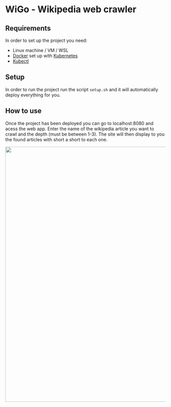 # WiGo - Wikipedia web crawler
## Requirements
In order to set up the project you need:
* Linux machine / VM / WSL
* [Docker](https://www.docker.com/) set up with [Kubernetes](https://docs.docker.com/desktop/kubernetes/)
* [Kubectl](https://kubernetes.io/docs/tasks/tools/)
## Setup
In order to run the project run the script `setup.sh` and it will automatically deploy everything for you.

## How to use
Once the project has been deployed you can go to localhost:8080 and acess the web app. Enter the name of the wikipedia article you want to crawl and the depth (must be between 1-3). The site will then display to you the found articles with short a short to each one.
<p align="center">
  <img src="https://github.com/aalyth/vct-wigo/assets/61279622/543212be-29e4-4c96-9f79-e5a5f00fb72d" width="850" height="800"/>
</p>
